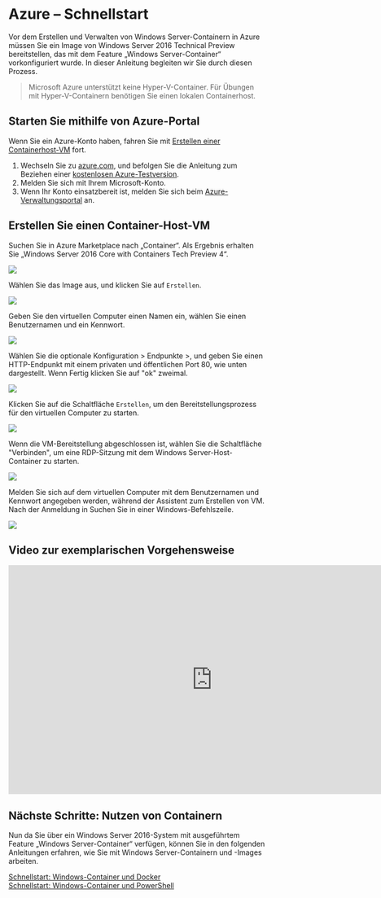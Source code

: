 



# Azure – Schnellstart

Vor dem Erstellen und Verwalten von Windows Server-Containern in Azure müssen Sie ein Image von Windows Server 2016 Technical Preview bereitstellen, das mit dem Feature „Windows Server-Container“ vorkonfiguriert wurde. In dieser Anleitung begleiten wir Sie durch diesen Prozess.

> Microsoft Azure unterstützt keine Hyper-V-Container. Für Übungen mit Hyper-V-Containern benötigen Sie einen lokalen Containerhost.

## Starten Sie mithilfe von Azure-Portal

Wenn Sie ein Azure-Konto haben, fahren Sie mit [Erstellen einer Containerhost-VM](#CreateacontainerhostVM) fort.

1. Wechseln Sie zu [azure.com](https://azure.com), und befolgen Sie die Anleitung zum Beziehen einer [kostenlosen Azure-Testversion](https://azure.microsoft.com/en-us/pricing/free-trial/).
2. Melden Sie sich mit Ihrem Microsoft-Konto.
3. Wenn Ihr Konto einsatzbereit ist, melden Sie sich beim [Azure-Verwaltungsportal](https://portal.azure.com) an.

## Erstellen Sie einen Container-Host-VM

Suchen Sie in Azure Marketplace nach „Container“. Als Ergebnis erhalten Sie „Windows Server 2016 Core with Containers Tech Preview 4“.

![](./media/newazure1.png)

Wählen Sie das Image aus, und klicken Sie auf `Erstellen`.

![](./media/tp41.png)

Geben Sie den virtuellen Computer einen Namen ein, wählen Sie einen Benutzernamen und ein Kennwort.

![](media/newazure2.png)

Wählen Sie die optionale Konfiguration > Endpunkte >, und geben Sie einen HTTP-Endpunkt mit einem privaten und öffentlichen Port 80, wie unten dargestellt. Wenn Fertig klicken Sie auf "ok" zweimal.

![](./media/newazure3.png)

Klicken Sie auf die Schaltfläche `Erstellen`, um den Bereitstellungsprozess für den virtuellen Computer zu starten.

![](media/newazure2.png)

Wenn die VM-Bereitstellung abgeschlossen ist, wählen Sie die Schaltfläche "Verbinden", um eine RDP-Sitzung mit dem Windows Server-Host-Container zu starten.

![](media/newazure6.png)

Melden Sie sich auf dem virtuellen Computer mit dem Benutzernamen und Kennwort angegeben werden, während der Assistent zum Erstellen von VM. Nach der Anmeldung in Suchen Sie in einer Windows-Befehlszeile.

![](media/newazure7.png)

## Video zur exemplarischen Vorgehensweise

<iframe src="https://channel9.msdn.com/Blogs/containers/Quick-Start-Configure-Windows-Server-Containers-in-Microsoft-Azure/player#ccLang=de" width="800" height="450"  allowFullScreen="true" frameBorder="0" scrolling="no"></iframe>


## Nächste Schritte: Nutzen von Containern

Nun da Sie über ein Windows Server 2016-System mit ausgeführtem Feature „Windows Server-Container“ verfügen, können Sie in den folgenden Anleitungen erfahren, wie Sie mit Windows Server-Containern und -Images arbeiten.

[Schnellstart: Windows-Container und Docker](./manage_docker.md)  
[Schnellstart: Windows-Container und PowerShell](./manage_powershell.md)



<!--HONumber=Feb16_HO3-->
